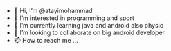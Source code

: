 - 👋 Hi, I’m @atayimohammad
- 👀 I’m interested in programming and sport  
- 🌱 I’m currently learning java and android also physic
- 💞️ I’m looking to collaborate on big android developer
- 📫 How to reach me ...

<!---
atayimohammad/atayimohammad is a ✨ special ✨ repository because its `README.md` (this file) appears on your GitHub profile.
You can click the Preview link to take a look at your changes.
--->
